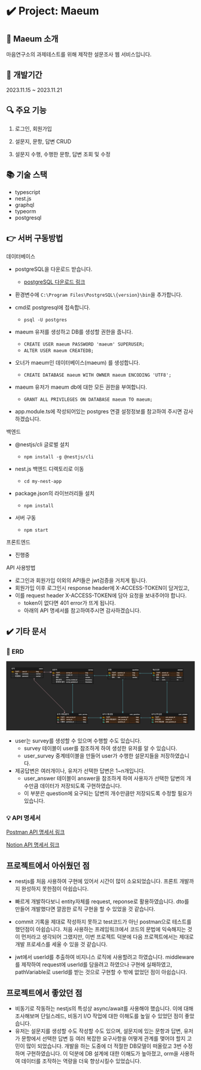 # ✔️ Project: Maeum

## 🎤 Maeum 소개

마음연구소의 과제테스트를 위해 제작한 설문조사 웹 서비스입니다.



## 📆 개발기간

2023.11.15 ~ 2023.11.21



## 🔍 주요 기능

1. 로그인, 회원가입
2. 설문지, 문항, 답변 CRUD

3. 설문지 수행, 수행한 문항, 답변 조회 및 수정 



## 📚 기술 스택

- typescript
- nest.js
- graphql
- typeorm
- postgresql



## 👉 서버 구동방법

데이터베이스

- postgreSQL을 다운로드 받습니다.
  - [postgreSQL 다운로드 링크](https://www.postgresql.org/download/)
- 환경변수에 `C:\Program Files\PostgreSQL\{version}\bin`을 추가합니다.
- cmd로 postgresql에 접속합니다.
  - `psql -U postgres`
- maeum 유저를 생성하고 DB를 생성할 권한을 줍니다.
  - `CREATE USER maeum PASSWORD 'maeum' SUPERUSER;`
  - `ALTER USER maeum CREATEDB;`
- 오너가 maeum인 데이터베이스(maeum) 를 생성합니다.
  - `CREATE DATABASE maeum WITH OWNER maeum ENCODING 'UTF8';`
- maeum 유저가 maeum db에 대한 모든 권한을 부여합니다.
  - `GRANT ALL PRIVILEGES ON DATABASE maeum TO maeum;`

- app.module.ts에 작성되어있는 postgres 연결 설정정보를 참고하여 주시면 감사하겠습니다.



백엔드

- @nestjs/cli 글로벌 설치
  - `npm install -g @nestjs/cli`
- nest.js 백엔드 디렉토리로 이동
  - `cd my-nest-app`
- package.json의 라이브러리들 설치
  - `npm install`

- 서버 구동
  - `npm start`



프론트엔드

- 진행중



API 사용방법

- 로그인과 회원가입 이외의 API들은 jwt검증을 거치게 됩니다.
- 회원가입 이후 로그인시 response header에 X-ACCESS-TOKEN이 담겨있고,
- 이를 request header X-ACCESS-TOKEN에 담아 요청을 보내주어야 합니다.
  - token이 없다면 401 error가 뜨게 됩니다.
  - 아래의 API 명세서를 참고하여주시면 감사하겠습니다.



## ✔️ 기타 문서

### 🎨 ERD

![image-20231121175454620](img/image-20231121175454620.png)

- user는 survey를 생성할 수 있으며 수행할 수도 있습니다.
  - survey 테이블이 user를 참조하게 하여 생성한 유저를 알 수 있습니다. 
  - user_survey 중계테이블을 만들어 user가 수행한 설문지들을 저장하였습니다.
- 제공답변은 여러개이나, 유저가 선택한 답변은 1~n개입니다.
  - user_answer 테이블이 answer을 참조하게 하여 사용자가 선택한 답변의 개수만큼 데이터가 저장되도록 구현하였습니다.
  - 이 부분은 question에 요구되는 답변의 개수만큼만 저장되도록 수정할 필요가 있습니다.



### 💡 API 명세서

[Postman API 명세서 링크](https://documenter.getpostman.com/view/25360580/2s9YeA9ZTZ)

[Notion API 명세서 링크](https://insidious-foundation-1a1.notion.site/b6223dccf1094bfa8d1e1dc760c050f8?v=ec40d30c3ce74af0abd73389bb8a20e4&pvs=4)



## 프로젝트에서 아쉬웠던 점

- nestjs를 처음 사용하여 구현에 있어서 시간이 많이 소요되었습니다. 프론트 개발까지 완성하지 못한점이 아쉽습니다.
- 빠르게 개발하다보니 entity자체를 request, reponse로 활용하였습니다. dto를 만들어 개발했다면 깔끔한 로직 구현을 할 수 있었을 것 같습니다.

- commit 기록을 제대로 작성하지 못하고 test코드가 아닌 postman으로 테스트를 했던점이 아쉽습니다. 처음 사용하는 프레임워크에서 코드의 문법에 익숙해지는 것이 먼저라고 생각되어 그랬지만, 이번 프로젝트 덕분에 다음 프로젝트에서는 제대로 개발 프로세스를 세울 수 있을 것 같습니다.
- jwt에서 userId를 추출하여 비지니스 로직에 사용할려고 하였습니다. middleware를 제작하여 request에 userId를 담을려고 하였으나 구현에 실패하였고, pathVariable로 userId를 받는 것으로 구현할 수 밖에 없었던 점이 아쉽습니다.



## 프로젝트에서 좋았던 점

- 비동기로 작동하는 nestjs의 특성상 async/await를 사용해야 했습니다. 이에 대해 조사해보며 단일스레드, 비동기 I/O 작업에 대한 이해도를 높일 수 있었던 점이 좋았습니다.
- 유저는 설문지를 생성할 수도 작성할 수도 있으며, 설문지에 있는 문항과 답변, 유저가 문항에서 선택한 답변 등 여러 복잡한 요구사항을 어떻게 관계를 맺어야 할지 고민이 많이 되었습니다. 개발을 하는 도중에 더 적절한 DB모델이 떠올랐고 3번 수정하며 구현하였습니다. 이 덕분에 DB 설계에 대한 이해도가 높아졌고, orm을 사용하여 데이터를 조작하는 역량을 더욱 향상시킬수 있었습니다.
